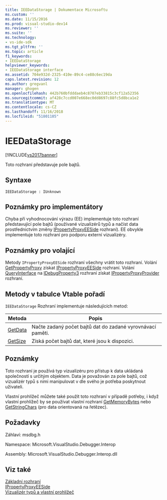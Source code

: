 ```yaml
---
title: IEEDataStorage | Dokumentace Microsoftu
ms.custom: ''
ms.date: 11/15/2016
ms.prod: visual-studio-dev14
ms.reviewer: ''
ms.suite: ''
ms.technology:
- vs-ide-sdk
ms.tgt_pltfrm: ''
ms.topic: article
f1_keywords:
- IEEDataStorage
helpviewer_keywords:
- IEEDataStorage interface
ms.assetid: 704e932d-2325-410e-89c4-ce88c6ec19da
caps.latest.revision: 12
ms.author: gregvanl
manager: ghogen
ms.openlocfilehash: 442b760bfdddaeb4c8707eb33815c3cf12a52356
ms.sourcegitcommit: af428c7ccd007e668ec0dd8697c88fc5d8bca1e2
ms.translationtype: MT
ms.contentlocale: cs-CZ
ms.lasthandoff: 11/16/2018
ms.locfileid: "51801105"
---
```

# <a name="ieedatastorage"></a>IEEDataStorage
[!INCLUDE[vs2017banner](../../../includes/vs2017banner.md)]

Toto rozhraní představuje pole bajtů.  
  
## <a name="syntax"></a>Syntaxe  
  
```  
IEEDataStorage : IUnknown  
```  
  
## <a name="notes-for-implementers"></a>Poznámky pro implementátory  
 Chyba při vyhodnocování výrazu (EE) implementuje toto rozhraní představující pole bajtů (používané vizualizérů typů a načíst data prostřednictvím změny [IPropertyProxyEESide](../../../extensibility/debugger/reference/ipropertyproxyeeside.md) rozhraní). EE obvykle implementuje toto rozhraní pro podporu externí vizualizéry.  
  
## <a name="notes-for-callers"></a>Poznámky pro volající  
 Metody `IPropertyProxyEESide` rozhraní všechny vrátit toto rozhraní. Volání [GetPropertyProxy](../../../extensibility/debugger/reference/ipropertyproxyprovider-getpropertyproxy.md) získat [IPropertyProxyEESide](../../../extensibility/debugger/reference/ipropertyproxyeeside.md) rozhraní. Volání [QueryInterface](http://msdn.microsoft.com/library/62fce95e-aafa-4187-b50b-e6611b74c3b3) na [IDebugProperty3](../../../extensibility/debugger/reference/idebugproperty3.md) rozhraní získat [IPropertyProxyProvider](../../../extensibility/debugger/reference/ipropertyproxyprovider.md) rozhraní.  
  
## <a name="methods-in-vtable-order"></a>Metody v tabulce Vtable pořadí  
 `IEEDataStorage` Rozhraní implementuje následujících metod:  
  
|Metoda|Popis|  
|------------|-----------------|  
|[GetData](../../../extensibility/debugger/reference/ieedatastorage-getdata.md)|Načte zadaný počet bajtů dat do zadané vyrovnávací paměti.|  
|[GetSize](../../../extensibility/debugger/reference/ieedatastorage-getsize.md)|Získá počet bajtů dat, které jsou k dispozici.|  
  
## <a name="remarks"></a>Poznámky  
 Toto rozhraní je používá typ vizualizéru pro přístup k data ukládaná společností s určitým objektem. Data je považován za pole bajtů, což vizualizér typů s nimi manipulovat v dle svého je potřeba poskytnout uživateli.  
  
 Vlastní prohlížeč můžete také použít toto rozhraní v případě potřeby, i když vlastní prohlížeč by se používat vlastní rozhraní [GetMemoryBytes](../../../extensibility/debugger/reference/idebugproperty2-getmemorybytes.md) nebo [GetStringChars](../../../extensibility/debugger/reference/idebugproperty3-getstringchars.md) (pro data orientovaná na řetězec).  
  
## <a name="requirements"></a>Požadavky  
 Záhlaví: msdbg.h  
  
 Namespace: Microsoft.VisualStudio.Debugger.Interop  
  
 Assembly: Microsoft.VisualStudio.Debugger.Interop.dll  
  
## <a name="see-also"></a>Viz také  
 [Základní rozhraní](../../../extensibility/debugger/reference/core-interfaces.md)   
 [IPropertyProxyEESide](../../../extensibility/debugger/reference/ipropertyproxyeeside.md)   
 [Vizualizér typů a vlastní prohlížeč](../../../extensibility/debugger/type-visualizer-and-custom-viewer.md)

